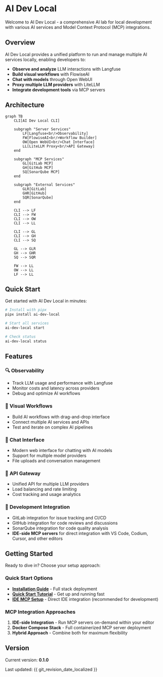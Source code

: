 # AI Dev Local

Welcome to AI Dev Local - a comprehensive AI lab for local development with various AI services and Model Context Protocol (MCP) integrations.

## Overview

AI Dev Local provides a unified platform to run and manage multiple AI services locally, enabling developers to:

- **Observe and analyze** LLM interactions with Langfuse
- **Build visual workflows** with FlowiseAI
- **Chat with models** through Open WebUI
- **Proxy multiple LLM providers** with LiteLLM
- **Integrate development tools** via MCP servers

## Architecture

```mermaid
graph TB
    CLI[AI Dev Local CLI]
    
    subgraph "Server Services"
        LF[Langfuse<br/>Observability]
        FW[FlowiseAI<br/>Workflow Builder]
        OW[Open WebUI<br/>Chat Interface]
        LL[LiteLLM Proxy<br/>API Gateway]
    end
    
    subgraph "MCP Services"
        GL[GitLab MCP]
        GH[GitHub MCP]
        SQ[SonarQube MCP]
    end
    
    subgraph "External Services"
        GLR[GitLab]
        GHR[GitHub]
        SQR[SonarQube]
    end
    
    CLI --> LF
    CLI --> FW
    CLI --> OW
    CLI --> LL
    
    CLI --> GL
    CLI --> GH
    CLI --> SQ
    
    GL --> GLR
    GH --> GHR
    SQ --> SQR
    
    FW --> LL
    OW --> LL
    LF --> LL
```

## Quick Start

Get started with AI Dev Local in minutes:

```bash
# Install with pipx
pipx install ai-dev-local

# Start all services
ai-dev-local start

# Check status
ai-dev-local status
```

## Features

### 🔍 **Observability**
- Track LLM usage and performance with Langfuse
- Monitor costs and latency across providers
- Debug and optimize AI workflows

### 🎨 **Visual Workflows**
- Build AI workflows with drag-and-drop interface
- Connect multiple AI services and APIs
- Test and iterate on complex AI pipelines

### 💬 **Chat Interface**
- Modern web interface for chatting with AI models
- Support for multiple model providers
- File uploads and conversation management

### 🚀 **API Gateway**
- Unified API for multiple LLM providers
- Load balancing and rate limiting
- Cost tracking and usage analytics

### 🔧 **Development Integration**
- GitLab integration for issue tracking and CI/CD
- GitHub integration for code reviews and discussions
- SonarQube integration for code quality analysis
- **IDE-side MCP servers** for direct integration with VS Code, Codium, Cursor, and other editors

## Getting Started

Ready to dive in? Choose your setup approach:

### Quick Start Options
- **[Installation Guide](getting-started/installation.md)** - Full stack deployment
- **[Quick Start Tutorial](getting-started/quick-start.md)** - Get up and running fast
- **[IDE MCP Setup](IDE_MCP_SETUP.md)** - Direct IDE integration (recommended for development)

### MCP Integration Approaches
1. **IDE-side Integration** - Run MCP servers on-demand within your editor
2. **Docker Compose Stack** - Full containerized MCP server deployment
3. **Hybrid Approach** - Combine both for maximum flexibility

## Version

Current version: **0.1.0**

Last updated: {{ git_revision_date_localized }}
